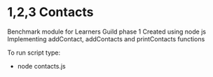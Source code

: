 # 1,2,3 Contacts

Benchmark module for Learners Guild phase 1
Created using node js
Implementing addContact, addContacts and printContacts functions

To run script type:
* node contacts.js